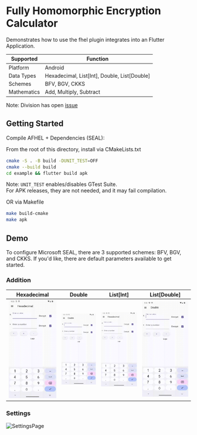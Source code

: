 # Fully Homomorphic Encryption Calculator

Demonstrates how to use the fhel plugin integrates into an Flutter Application.

| Supported | Function
| --- | ---
| Platform | Android
| Data Types | Hexadecimal, List[Int], Double, List[Double]
| Schemes | BFV, BGV, CKKS
| Mathematics | Add, Multiply, Subtract

Note: Division has open [issue](https://github.com/jeffmur/fhel/issues/55)

## Getting Started

Compile AFHEL + Dependencies (SEAL):

From the root of this directory, install via CMakeLists.txt
```zsh
cmake -S . -B build -DUNIT_TEST=OFF
cmake --build build
cd example && flutter build apk
```

Note: `UNIT_TEST` enables/disables GTest Suite. \
For APK releases, they are not needed, and it may fail compilation.

OR via Makefile
```zsh
make build-cmake
make apk
```

## Demo

To configure Microsoft SEAL, there are 3 supported schemes: BFV, BGV, and CKKS. If you'd like, there are default parameters available to get started.

### Addition

| Hexadecimal | Double | List[Int] | List[Double] |
| --- | --- | --- | ---
| ![](./res/HexadecimalAdd.gif) | ![](./res/DoubleAdd.gif) | ![](./res/HexadecimalAdd.gif) | ![](./res/DoubleAdd.gif) | 

### Settings

<img src="./res/SettingsPage.gif" alt="SettingsPage" width="50%">

